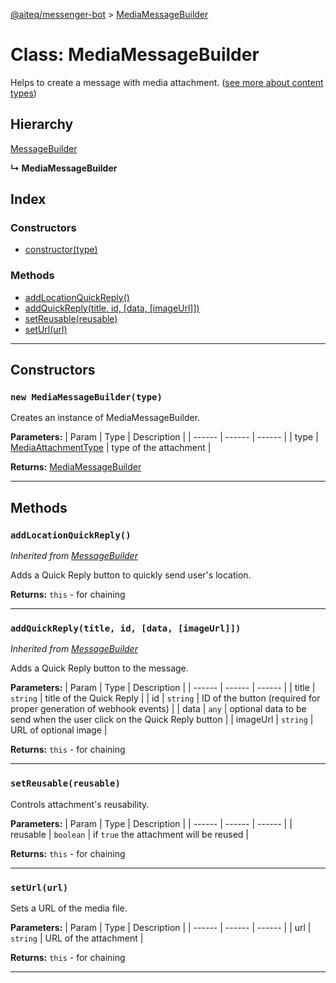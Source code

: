 [@aiteq/messenger-bot](../README.md) > [MediaMessageBuilder](../classes/mediamessagebuilder.md)

# Class: MediaMessageBuilder

Helps to create a message with media attachment. ([see more about content types](https://developers.facebook.com/docs/messenger-platform/send-api-reference/contenttypes))

## Hierarchy

[MessageBuilder](messagebuilder.md)

**↳ MediaMessageBuilder**

## Index

### Constructors

* [constructor(type)](mediamessagebuilder.md#constructor)

### Methods

* [addLocationQuickReply()](mediamessagebuilder.md#addlocationquickreply)
* [addQuickReply(title, id, [data, [imageUrl]])](mediamessagebuilder.md#addquickreply)
* [setReusable(reusable)](mediamessagebuilder.md#setreusable)
* [setUrl(url)](mediamessagebuilder.md#seturl)

---

## Constructors

<a id="constructor"></a>
### `new MediaMessageBuilder(type)`

Creates an instance of MediaMessageBuilder.

**Parameters:**
| Param | Type | Description |
| ------ | ------ | ------ |
| type | [MediaAttachmentType](../modules/send.md#mediaattachmenttype) | type of the attachment |

**Returns:** [MediaMessageBuilder](mediamessagebuilder.md)

---

## Methods

<a id="addlocationquickreply"></a>
###  `addLocationQuickReply()`

*Inherited from [MessageBuilder](messagebuilder.md)*

Adds a Quick Reply button to quickly send user's location.

**Returns:** `this` - for chaining
___

<a id="addquickreply"></a>
###  `addQuickReply(title, id, [data, [imageUrl]])`

*Inherited from [MessageBuilder](messagebuilder.md)*

Adds a Quick Reply button to the message.

**Parameters:**
| Param | Type | Description |
| ------ | ------ | ------ |
| title | `string` | title of the Quick Reply |
| id | `string` | ID of the button (required for proper generation of webhook events) |
| data | `any` | optional data to be send when the user click on the Quick Reply button |
| imageUrl | `string` | URL of optional image |

**Returns:** `this` - for chaining
___

<a id="setreusable"></a>
###  `setReusable(reusable)`

Controls attachment's reusability.

**Parameters:**
| Param | Type | Description |
| ------ | ------ | ------ |
| reusable | `boolean`   | if `true` the attachment will be reused |

**Returns:** `this` - for chaining
___

<a id="seturl"></a>
###  `setUrl(url)`

Sets a URL of the media file.

**Parameters:**
| Param | Type | Description |
| ------ | ------ | ------ |
| url | `string`   | URL of the attachment |

**Returns:** `this` - for chaining
___
